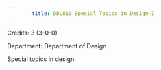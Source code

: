 ```yaml
---
        title: DDL810 Special Topics in Design-I
---
```

Credits: 3 (3-0-0)

Department: Department of Design

Special topics in design.